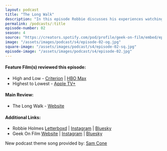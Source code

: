 ```yaml
---
layout: podcast
title: "The Long Walk"
description: "In this episode Robbie discusses his experiences watching High and Low and then Highest 2 Lowest before a main review of the latest Stephen King adaptation The Long Walk."
permalink: /podcasts/:title
episode-number: 02
season: 4
source: "https://creators.spotify.com/pod/profile/geek-on-film/embed/episodes/S4-E02---The-Long-Walk-e38lvlf"
image: "/assets/images/podcast/s4/episode-02-og.jpg"
square-image: "/assets/images/podcast/s4/episode-02-sq.jpg"
episode-image: "/assets/images/podcast/s4/episode-02.jpg"
---
```

<section>
<h4>Feature Film(s) reviewed this episode:</h4>
  <ul>
    <li>
      High and Low - <a href="https://www.criterionchannel.com/high-and-low" rel="ugc noopener noreferrer" target="_blank">Criterion</a> | <a href="https://www.hbomax.com/movies/high-and-low/6fff4da0-589e-40db-83c6-bbe454e2b242" rel="ugc noopener noreferrer" target="_blank">HBO Max</a>
    </li>
    <li>
      Highest to Lowest - <a href="https://tv.apple.com/us/movie/highest-2-lowest/umc.cmc.3rbg43tt2brl2cp5wwacfrmhx" rel="ugc noopener noreferrer" target="_blank">Apple TV+</a>
    </li>
  </ul>
  
</section>
<section>
  <h4>Main Review:</h4>
    <ul>
      <li>
        The Long Walk - <a href="https://www.thelongwalk.movie/" rel="ugc noopener noreferrer" target="_blank">Website</a>
      </li>
    </ul>
</section>
<section>
  <h4>Additional Links:</h4>
  <ul>
    <li>Robbie Holmes <a href="https://letterboxd.com/robbiethegeek/" rel="ugc noopener noreferrer" target="_blank">Letterboxd</a> | <a href="https://www.instagram.com/robbiethegeek/" rel="ugc noopener noreferrer" target="_blank">Instagram</a> | <a href="https://bsky.app/profile/robbiethegeek.bsky.social" rel="ugc noopener noreferrer" target="_blank">Bluesky</a></li>
    <li>Geek On Film <a href="https://geekonfilm.com/" rel="ugc noopener noreferrer" target="_blank">Website</a> | <a href="https://www.instagram.com/geekonfilmcom/" rel="ugc noopener noreferrer" target="_blank">Instagram</a> | <a href="https://bsky.app/profile/geekonfilm.bsky.social" rel="ugc noopener noreferrer" target="_blank">Bluesky</a></li>    
  </ul>
  <p>New podcast theme song provided by: <a href="https://www.instagram.com/samconemusic/" target="_blank" rel="ugc noopener noreferrer">Sam Cone</a></p>
</section>

